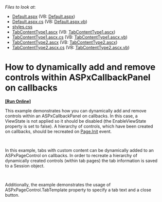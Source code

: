 <!-- default file list -->
*Files to look at*:

* [Default.aspx](./CS/WebSite/Default.aspx) (VB: [Default.aspx](./VB/WebSite/Default.aspx))
* [Default.aspx.cs](./CS/WebSite/Default.aspx.cs) (VB: [Default.aspx.vb](./VB/WebSite/Default.aspx.vb))
* [styles.css](./CS/WebSite/styles.css)
* [TabContentType1.ascx](./CS/WebSite/TabsContent/TabContentType1.ascx) (VB: [TabContentType1.ascx](./VB/WebSite/TabsContent/TabContentType1.ascx))
* [TabContentType1.ascx.cs](./CS/WebSite/TabsContent/TabContentType1.ascx.cs) (VB: [TabContentType1.ascx.vb](./VB/WebSite/TabsContent/TabContentType1.ascx.vb))
* [TabContentType2.ascx](./CS/WebSite/TabsContent/TabContentType2.ascx) (VB: [TabContentType2.ascx](./VB/WebSite/TabsContent/TabContentType2.ascx))
* [TabContentType2.ascx.cs](./CS/WebSite/TabsContent/TabContentType2.ascx.cs) (VB: [TabContentType2.ascx.vb](./VB/WebSite/TabsContent/TabContentType2.ascx.vb))
<!-- default file list end -->
# How to dynamically add and remove controls within ASPxCallbackPanel on callbacks
<!-- run online -->
**[[Run Online]](https://codecentral.devexpress.com/e4113/)**
<!-- run online end -->


<p>This example demonstrates how you can dynamically add and remove controls within an ASPxCallbackPanel on callbacks. In this case, a ViewState is not applied so it should be disabled (the EnableViewState property is set to false). A hierarchy of controls, which have been created on callbacks, should be recreated on <a href="http://msdn.microsoft.com/en-us/library/system.web.ui.control.init">Page.Init</a> event.</p><br />
<p>In this example, tabs with custom content can be dynamically added to an ASPxPageControl on callbacks. In order to recreate a hierarchy of dynamically created controls (within tab pages) the tab information is saved to a Session object. </p><br />
<p>Additionally, the example demonstrates the usage of ASPxPageControl.TabTemplate property to specify a tab text and a close button.</p>

<br/>


